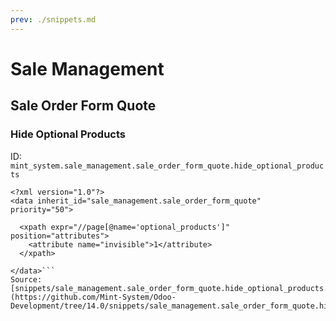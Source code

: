 ```yaml
---
prev: ./snippets.md
---
```

# Sale Management
## Sale Order Form Quote  
### Hide Optional Products  
ID: `mint_system.sale_management.sale_order_form_quote.hide_optional_products`  
```console
<?xml version="1.0"?>
<data inherit_id="sale_management.sale_order_form_quote" priority="50">

  <xpath expr="//page[@name='optional_products']" position="attributes">
    <attribute name="invisible">1</attribute>
  </xpath>

</data>```
Source: [snippets/sale_management.sale_order_form_quote.hide_optional_products.xml](https://github.com/Mint-System/Odoo-Development/tree/14.0/snippets/sale_management.sale_order_form_quote.hide_optional_products.xml)

